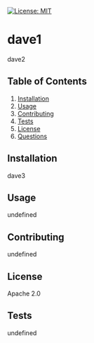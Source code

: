 [![License: MIT](https://img.shields.io/badge/License-MIT-yellow.svg)](https://opensource.org/licenses/MIT)
# dave1
  
dave2

## Table of Contents
1. [Installation](#installation)
2. [Usage](#usage)
3. [Contributing](#contributing)
4. [Tests](#tests)
5. [License](#license)
6. [Questions](#questions)
  
## Installation

dave3

## Usage

undefined

## Contributing

undefined


## License

Apache 2.0

## Tests

undefined

